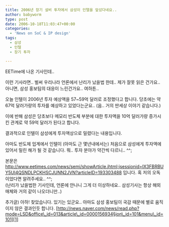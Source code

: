 ```yaml
---
title: 2006년 장기 설비 투자에서 삼성이 인텔을 앞섰다네요..
author: babyworm
type: post
date: 2006-10-18T11:03:47+00:00
categories:
  - 'News on SoC & IP design'
tags:
  - 삼성
  - 인텔
  - 장기 투자

---
```

EETime에 나온 기사인데.. 

이런 기사라면.. 벌써 우리나라 언론에서 난리가 났을법 한데.. 제가 잘못 읽은 건가요.. 아니면, 삼성 홍보팀의 대응이 느린건가요.. 여하튼..

오늘 인텔이 2006년 투자 예상액을 57~59억 달러로 조정했다고 합니다. 당초에는 약 67억 달러가량의 투자를 예상하고 있었다는군요.. (음.. 거의 딴세상 이야기 같습니다.)

이에 반해 삼성은 당초보다 메모리 반도체 부분에 대한 투자액을 10억 달러가량 증가시킨 관계로 약 59억 달러가 된다고 합니다.  

결과적으로 인텔이 삼성에게 투자액상으로 밀렸다는 내용입니다. 

아마도 반도체 업계에서 인텔이 (아마도 근 몇년내에서는) 처음으로 삼성에게 투자액에 있어서 밀린 해가 될 것 같습니다. 뭐.. 투자 분야가 약간씩 다르니.. ^^;

본문은 <http://www.eetimes.com/news/semi/showArticle.jhtml;jsessionid=IX3FBRBUY5UI4QSNDLPCKHSCJUNN2JVN?articleID=193303488> 입니다. 혹 저의 오독이었다면 알려주세요.. ^^;<br>
(난리가 났을법한 기사인데, 언론에 안나니 그게 더 이상하네요.. 삼성기사는 항상 해외매체와 거의 같이 나오더니만..)

추가글) 아하! 찾았습니다. 있기는 있군요.. 아마도 삼성 홍보팀이 국감 때문에 별로 움직이지 않은 결과인듯 합니다. [http://news.naver.com/news/read.php?mode=LSD&office\_id=013&article\_id=0000156934§ion\_id=101&menu\_id=101][1]<img decoding="async" alt="" src="https://i0.wp.com/babyworm.net/tatter/plugins/emoticons/emoticons/red(34).gif?w=625" data-recalc-dims="1" />

 [1]: http://news.naver.com/news/read.php?mode=LSD&office_id=013&article_id=0000156934§ion_id=101&menu_id=101
